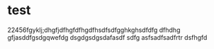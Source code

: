 # test
22456fgyklj;dhgfjdfhgfdfhgdfhsdfsdfgghkghsdfdfg
dfhdhg
gfjasddfgsdgqwefdg
dsgdgsdgsdafasdf
sdfg
asfsadfsadfrtr
dsfhgfd
